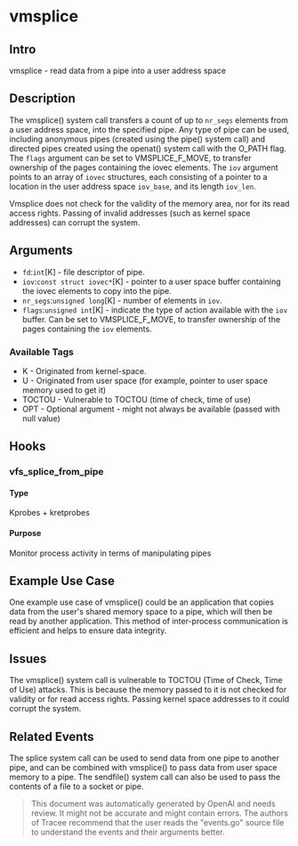 
# vmsplice

## Intro
vmsplice - read data from a pipe into a user address space

## Description
The vmsplice() system call transfers a count of up to `nr_segs` elements from 
a user address space, into the specified pipe. Any type of pipe can be used, 
including anonymous pipes (created using the pipe() system call) and 
directed pipes created using the openat() system call with the O_PATH flag. 
The `flags` argument can be set to VMSPLICE_F_MOVE, to transfer ownership of 
the pages containing the iovec elements. The `iov` argument points to an 
array of `iovec` structures, each consisting of a pointer to a location in 
the user address space `iov_base`, and its length `iov_len`.

Vmsplice does not check for the validity of the memory area, nor for its read
access rights. Passing of invalid addresses (such as kernel space addresses) can
corrupt the system.


## Arguments
* `fd`:`int`[K] - file descriptor of pipe.
* `iov`:`const struct iovec*`[K] - pointer to a user space buffer containing the iovec elements to copy into the pipe. 
* `nr_segs`:`unsigned long`[K] - number of elements in `iov`.
* `flags`:`unsigned int`[K] - indicate the type of action available with the `iov` buffer. Can be set to VMSPLICE_F_MOVE, to transfer ownership of the pages containing the `iov` elements.

### Available Tags
* K - Originated from kernel-space.
* U - Originated from user space (for example, pointer to user space memory used to get it)
* TOCTOU - Vulnerable to TOCTOU (time of check, time of use)
* OPT - Optional argument - might not always be available (passed with null value)

## Hooks
### vfs_splice_from_pipe
#### Type
Kprobes + kretprobes
#### Purpose
Monitor process activity in terms of manipulating pipes

## Example Use Case
One example use case of vmsplice() could be an application that copies data from the user's shared memory space to a pipe, which will then be read by another application. This method of inter-process communication is efficient and helps to ensure data integrity.

## Issues
The vmsplice() system call is vulnerable to TOCTOU (Time of Check, Time of Use) attacks. This is because the memory passed to it is not checked for validity or for read access rights. Passing kernel space addresses to it could corrupt the system.

## Related Events
The splice system call can be used to send data from one pipe to another pipe, and can be combined with vmsplice() to pass data from user space memory to a pipe. The sendfile() system call can also be used to pass the contents of a file to a socket or pipe.

> This document was automatically generated by OpenAI and needs review. It might
> not be accurate and might contain errors. The authors of Tracee recommend that
> the user reads the "events.go" source file to understand the events and their
> arguments better.
